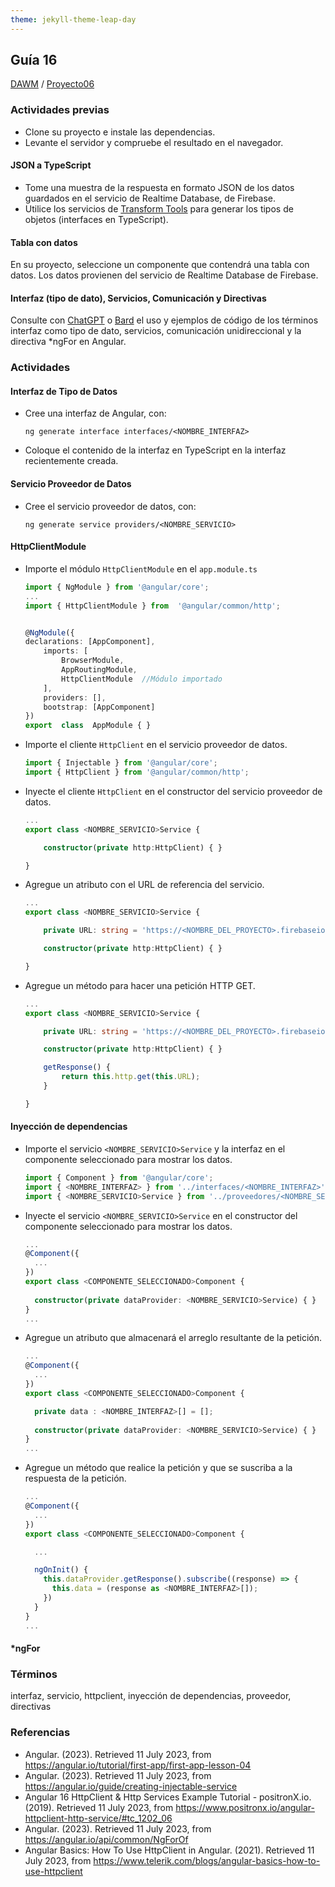 ```yaml
---
theme: jekyll-theme-leap-day
---
```


## Guía 16

[DAWM](/DAWM/) / [Proyecto06](/DAWM/proyectos/2023/proyecto06)

### Actividades previas

* Clone su proyecto e instale las dependencias.
* Levante el servidor y compruebe el resultado en el navegador.

#### JSON a TypeScript

* Tome una muestra de la respuesta en formato JSON de los datos guardados en el servicio de Realtime Database, de Firebase.
* Utilice los servicios de [Transform Tools](https://transform.tools/json-to-typescript) para generar los tipos de objetos (interfaces en TypeScript).

#### Tabla con datos

En su proyecto, seleccione un componente que contendrá una tabla con datos. Los datos provienen del servicio de Realtime Database de Firebase.

#### Interfaz (tipo de dato), Servicios, Comunicación y Directivas

Consulte con [ChatGPT](https://chat.openai.com/) o [Bard](https://bard.google.com/) el uso y ejemplos de código de los términos interfaz como tipo de dato, servicios, comunicación unidireccional y la directiva \*ngFor en Angular.

### Actividades

#### Interfaz de Tipo de Datos

* Cree una interfaz de Angular, con:

	```
	ng generate interface interfaces/<NOMBRE_INTERFAZ>
	```

* Coloque el contenido de la interfaz en TypeScript en la interfaz recientemente creada. 

#### Servicio Proveedor de Datos

* Cree el servicio proveedor de datos, con:

	```
	ng generate service providers/<NOMBRE_SERVICIO>
	```

#### HttpClientModule

* Importe el módulo `HttpClientModule` en el `app.module.ts` 
	
	```typescript
	import { NgModule } from '@angular/core';
	...
	import { HttpClientModule } from  '@angular/common/http';


	@NgModule({
	declarations: [AppComponent],
		imports: [
			BrowserModule,
    		AppRoutingModule,
			HttpClientModule  //Módulo importado
		],
		providers: [],
		bootstrap: [AppComponent]
	})
	export  class  AppModule { }
	```

* Importe el cliente `HttpClient` en el servicio proveedor de datos.

	```typescript
	import { Injectable } from '@angular/core';
	import { HttpClient } from '@angular/common/http';
	```

* Inyecte el cliente `HttpClient` en el constructor del servicio proveedor de datos.

	```typescript
	...
	export class <NOMBRE_SERVICIO>Service {

		constructor(private http:HttpClient) { }

	}
	```

* Agregue un atributo con el URL de referencia del servicio.

	```typescript
	...
	export class <NOMBRE_SERVICIO>Service {

		private URL: string = 'https://<NOMBRE_DEL_PROYECTO>.firebaseio.com/collection.json';

		constructor(private http:HttpClient) { }

	}
	```

* Agregue un método para hacer una petición HTTP GET. 

	```typescript
	...
	export class <NOMBRE_SERVICIO>Service {

		private URL: string = 'https://<NOMBRE_DEL_PROYECTO>.firebaseio.com/collection.json';

		constructor(private http:HttpClient) { }

		getResponse() {
			return this.http.get(this.URL);
		}

	}
	```


#### Inyección de dependencias

* Importe el servicio `<NOMBRE_SERVICIO>Service` y la interfaz en el componente seleccionado para mostrar los datos.

	```typescript
	import { Component } from '@angular/core';
	import { <NOMBRE_INTERFAZ> } from '../interfaces/<NOMBRE_INTERFAZ>';
	import { <NOMBRE_SERVICIO>Service } from '../proveedores/<NOMBRE_SERVICIO>.service';
	```

* Inyecte el servicio `<NOMBRE_SERVICIO>Service` en el constructor del componente seleccionado para mostrar los datos.

	```typescript
	...
	@Component({
	  ...
	})
	export class <COMPONENTE_SELECCIONADO>Component {
	  
	  constructor(private dataProvider: <NOMBRE_SERVICIO>Service) { }
	}
	...
	```

* Agregue un atributo que almacenará el arreglo resultante de la petición.


	```typescript
	...
	@Component({
	  ...
	})
	export class <COMPONENTE_SELECCIONADO>Component {

	  private data : <NOMBRE_INTERFAZ>[] = [];
	  
	  constructor(private dataProvider: <NOMBRE_SERVICIO>Service) { }
	}
	...
	```

* Agregue un método que realice la petición y que se suscriba a la respuesta de la petición.

	```typescript
	...
	@Component({
	  ...
	})
	export class <COMPONENTE_SELECCIONADO>Component {

	  ...

	  ngOnInit() {
	    this.dataProvider.getResponse().subscribe((response) => { 
	      this.data = (response as <NOMBRE_INTERFAZ>[]); 
	    })
	  }
	}
	...
	```

#### \*ngFor



### Términos

interfaz, servicio, httpclient, inyección de dependencias, proveedor, directivas

### Referencias

* Angular. (2023). Retrieved 11 July 2023, from https://angular.io/tutorial/first-app/first-app-lesson-04
* Angular. (2023). Retrieved 11 July 2023, from https://angular.io/guide/creating-injectable-service
* Angular 16 HttpClient & Http Services Example Tutorial - positronX.io. (2019). Retrieved 11 July 2023, from https://www.positronx.io/angular-httpclient-http-service/#tc_1202_06
* Angular. (2023). Retrieved 11 July 2023, from https://angular.io/api/common/NgForOf
* Angular Basics: How To Use HttpClient in Angular. (2021). Retrieved 11 July 2023, from https://www.telerik.com/blogs/angular-basics-how-to-use-httpclient